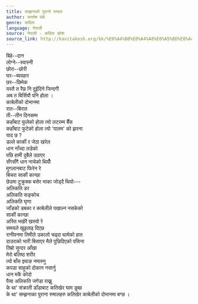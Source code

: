 ```yaml
---
title: सम्झनाको पुरानो रुमाल
author: सन्तोष थेबे
genre: कविता
language: नेपाली
source: नेपाली - कविता कोश
source_link: http://kavitakosh.org/kk/%E0%A4%B8%E0%A4%A8%E0%A5%8D%E0%A4%A4%E0%A5%8B%E0%A4%B7_%E0%A4%A5%E0%A5%87%E0%A4%AC%E0%A5%87
---
```


बिहे--दान  
लोग्ने--स्वास्नी  
छोरा--छोरी  
घर--ब्यवहार  
छर--छिमेक  
यस्तै त रैछ नि दुईदिने जिन्दगी  
अब त बिर्सियौ पनि होला ।  
काबेलीको दोभानमा  
रात--बिरात  
ती--तीन दिनसम्म  
कहाँबाट फुलेको होला त्यो लटरम्म बैँस  
कहाँबाट फुटेको होला त्यो 'पालम' को झरना  
याद छ ?  
डल्ले कार्की र जेठा खरेल  
धान नाँच्दा लडेको  
पछि हामी दुबैले उठाएर  
सँगसँगै धान नाचेको थियौँ  
मुगलानबाट फिरेन रे  
बिचरा सार्की कान्छा  
छेउमा टुक्रुक्क बसेर भाका जोड्दै थियो---  
अलिकति डर  
अलिकति सङ्कोच  
अलिकति घृणा  
जाँडको डबका र काबेलीले पखाल्न नसकेको  
सार्की कान्छा  
अस्ति भर्खरै खस्यो रे  
समयले खुइलाइ दिएछ  
रानीवनमा तिमीले उकालो चढ्दा थामेको हात  
दाउराको भारी बिसाएर मैले पुछिदिएको पसिना  
तिम्रो सुन्दर आँखा  
मेरो बलिष्ठ शरीर  
त्यो बाँस झ्याङ नमास्नु  
कपडा साहुको दोकान नसार्नु  
धान मकै कोदो  
पैसा अलिकति जगेडा राख्नु  
के था' संक्राती डाँडाबाट कतिखेर घाम डुब्छ  
के था' सम्झनाका पुराना रुमालहरु कतिखेर काबेलीको दोभानमा बग्छ ।
